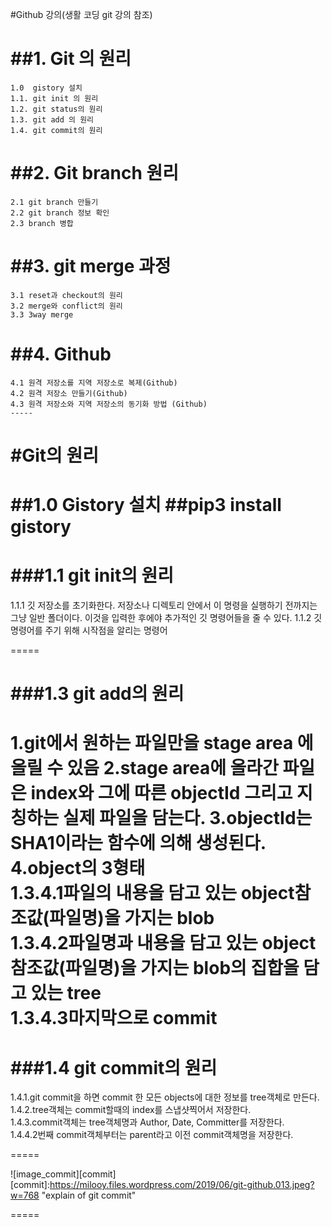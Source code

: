 #Github 강의(생활 코딩 git 강의 참조)

  ##1. Git 의 원리
  =====
    1.0  gistory 설치 
    1.1. git init 의 원리
    1.2. git status의 원리
    1.3. git add 의 원리
    1.4. git commit의 원리
    
   
   ##2. Git branch 원리
   =====
    2.1 git branch 만들기
    2.2 git branch 정보 확인
    2.3 branch 병합
    
   ##3. git merge 과정
   =====
    3.1 reset과 checkout의 원리
    3.2 merge와 conflict의 원리
    3.3 3way merge 
   ##4. Github
   =====
    4.1 원격 저장소를 지역 저장소로 복제(Github)
    4.2 원격 저장소 만들기(Github)
    4.3 원격 저장소와 지역 저장소의 동기화 방법 (Github)
    -----

  #Git의 원리
  =====
  ##1.0 Gistory 설치
  ##pip3 install gistory
  =====
  ###1.1 git init의 원리
  =====
  1.1.1 깃 저장소를 초기화한다. 저장소나 디렉토리 안에서 이 명령을 실행하기 전까지는 그냥 일반 폴더이다. 
  이것을 입력한 후에야 추가적인 깃 명령어들을 줄 수 있다.
  1.1.2 깃 명령어를 주기 위해 시작점을 알리는 명령어

  =====
  
  ###1.3 git add의 원리
  =====
  1.git에서 원하는 파일만을 stage area 에 올릴 수 있음
  2.stage area에 올라간 파일은 index와 그에 따른 objectId 그리고 지칭하는 실제 파일을 담는다.
  3.objectId는 SHA1이라는 함수에 의해 생성된다.
  4.object의 3형태<br>
    1.3.4.1파일의 내용을 담고 있는 object참조값(파일명)을 가지는 blob<br>
    1.3.4.2파일명과 내용을 담고 있는 object참조값(파일명)을 가지는 blob의 집합을 담고 있는 tree<br>
    1.3.4.3마지막으로 commit<br>
  =====


  ###1.4 git commit의 원리
  ====

  1.4.1.git commit을 하면 commit 한 모든 objects에 대한 정보를 tree객체로 만든다.<br>
  1.4.2.tree객체는 commit할때의 index를 스냅샷찍어서 저장한다.<br>
  1.4.3.commit객체는 tree객체명과 Author, Date, Committer를 저장한다.<br>
  1.4.4.2번째 commit객체부터는 parent라고 이전 commit객체명을 저장한다.<br>
  
  =====

  ![image_commit][commit]
  [commit]:https://milooy.files.wordpress.com/2019/06/git-github.013.jpeg?w=768 "explain of git commit"

  =====





